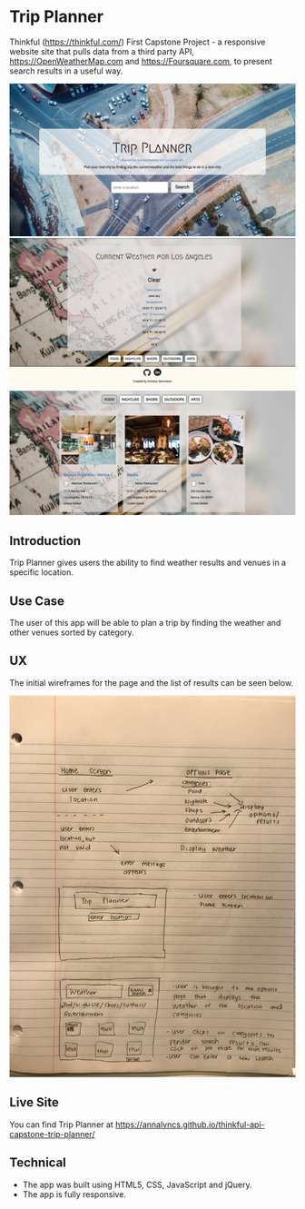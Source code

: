 # Trip Planner
Thinkful (https://thinkful.com/) First Capstone Project - a responsive website site that pulls data from a third party API, https://OpenWeatherMap.com and https://Foursquare.com, to present search results in a useful way.

![Trip Planner Home](https://github.com/annalyncs/thinkful-api-capstone-trip-planner/blob/master/readme-images/trip-planner-home-screen-results-2.png)
![Trip Planner Weather Results](https://github.com/annalyncs/thinkful-api-capstone-trip-planner/blob/master/readme-images/trip-planner-weather-screen-results.png)
![Trip Planner Venue Results](https://github.com/annalyncs/thinkful-api-capstone-trip-planner/blob/master/readme-images/trip-planner-venue-results-screen.png)


## Introduction
Trip Planner gives users the ability to find weather results and venues in a specific location.

## Use Case
The user of this app will be able to plan a trip by finding the weather and other venues sorted by category.

## UX
The initial wireframes for the page and the list of results can be seen below.

![Wire Frame](https://github.com/annalyncs/thinkful-api-capstone-trip-planner/blob/master/readme-images/API-Capstone-wireframes.jpeg)

## Live Site
You can find Trip Planner at https://annalyncs.github.io/thinkful-api-capstone-trip-planner/


## Technical
* The app was built using HTML5, CSS, JavaScript and jQuery.
* The app is fully responsive.
